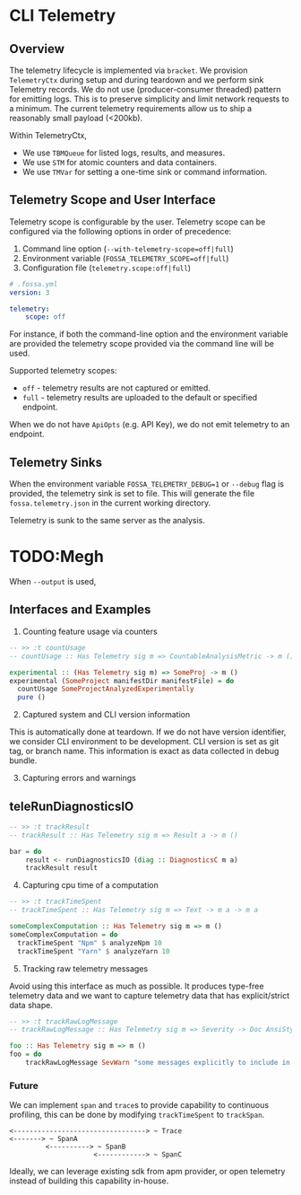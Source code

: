 # CLI Telemetry

## Overview

The telemetry lifecycle is implemented via `bracket`. We provision `TelemetryCtx` 
during setup and during teardown and we perform sink Telemetry records. We do 
not use (producer-consumer threaded) pattern for emitting logs. This is to preserve
simplicity and limit network requests to a minimum. The current telemetry requirements 
allow us to ship a reasonably small payload (<200kb). 

Within TelemetryCtx, 

- We use `TBMQueue` for listed logs, results, and measures.
- We use `STM` for atomic counters and data containers.
- We use `TMVar` for setting a one-time sink or command information.

## Telemetry Scope and User Interface

Telemetry scope is configurable by the user. Telemetry scope can be 
configured via the following options in order of precedence: 

1. Command line option (`--with-telemetry-scope=off|full`)
2. Environment variable (`FOSSA_TELEMETRY_SCOPE=off|full`)
3. Configuration file (`telemetry.scope:off|full`)

```yaml
# .fossa.yml
version: 3

telemetry:
    scope: off
```

For instance, if both the command-line option and the environment variable are provided
the telemetry scope provided via the command line will be used. 
	
Supported telemetry scopes:
- `off` - telemetry results are not captured or emitted. 
- `full` - telemetry results are uploaded to the default or specified endpoint.
	
When we do not have `ApiOpts` (e.g. API Key), we do not emit telemetry to an endpoint.

## Telemetry Sinks

When the environment variable `FOSSA_TELEMETRY_DEBUG=1` or `--debug` flag is provided, 
the telemetry sink is set to file. This will generate the file `fossa.telemetry.json` in the current working directory. 

Telemetry is sunk to the same server as the analysis.

# TODO:Megh

When `--output` is used, 

## Interfaces and Examples

1. Counting feature usage via counters

```haskell
-- >> :t countUsage
-- countUsage :: Has Telemetry sig m => CountableAnalysisMetric -> m ()

experimental :: (Has Telemetry sig m) => SomeProj -> m ()
experimental (SomeProject manifestDir manifestFile) = do
  countUsage SomeProjectAnalyzedExperimentally
  pure ()
```

2. Captured system and CLI version information

This is automatically done at teardown. If we do not have version identifier, 
we consider CLI environment to be development. CLI version is set as git tag, 
or branch name. This information is exact as data collected in debug bundle.

3. Capturing errors and warnings

## teleRunDiagnosticsIO

```haskell 
-- >> :t trackResult
-- trackResult :: Has Telemetry sig m => Result a -> m ()

bar = do
    result <- runDiagnosticsIO (diag :: DiagnosticsC m a)
    trackResult result

```

4. Capturing cpu time of a computation

```haskell
-- >> :t trackTimeSpent 
-- trackTimeSpent :: Has Telemetry sig m => Text -> m a -> m a

someComplexComputation :: Has Telemetry sig m => m ()
someComplexComputation = do
  trackTimeSpent "Npm" $ analyzeNpm 10
  trackTimeSpent "Yarn" $ analyzeYarn 10
```

5. Tracking raw telemetry messages

Avoid using this interface as much as possible. It produces type-free telemetry data and 
we want to capture telemetry data that has explicit/strict data shape.

```haskell
-- >> :t trackRawLogMessage
-- trackRawLogMessage :: Has Telemetry sig m => Severity -> Doc AnsiStyle -> m ()

foo :: Has Telemetry sig m => m ()
foo = do
    trackRawLogMessage SevWarn "some messages explicitly to include in telemetry logs"
```

### Future

We can implement `span` and `trace`s to provide capability to continuous profiling, this 
can be done by modifying `trackTimeSpent` to `trackSpan`. 

```
<---------------------------------> ~ Trace
<-------> ~ SpanA
         <----------> ~ SpanB
                     <------------> ~ SpanC
```

Ideally, we can leverage existing sdk from apm provider, or open telemetry instead of
building this capability in-house. 

